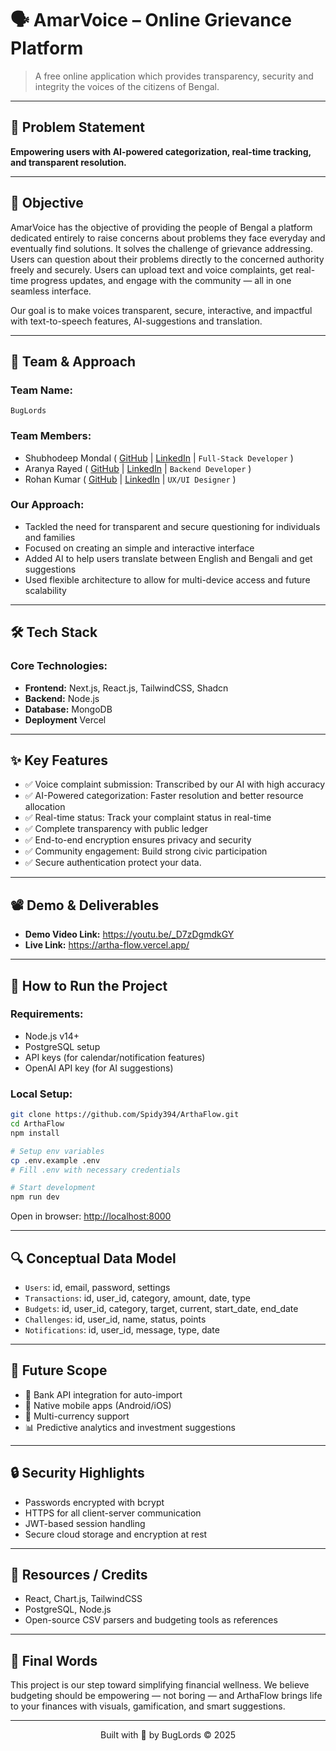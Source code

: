 # 🗣 AmarVoice – Online Grievance Platform

> A free online application which provides transparency, security and integrity the voices of the citizens of Bengal.

---

## 📌 Problem Statement

**Empowering users with AI-powered categorization, real-time tracking, and transparent resolution.**

---

## 🎯 Objective

AmarVoice has the objective of providing the people of Bengal a platform dedicated entirely to raise concerns about problems they face everyday and eventually find solutions. It solves the challenge of grievance addressing. Users can question about their problems directly to the concerned authority freely and securely. Users can upload text and voice complaints, get real-time progress updates, and engage with the community — all in one seamless interface.

Our goal is to make voices transparent, secure, interactive, and impactful with text-to-speech features, AI-suggestions and translation.

---

## 🧠 Team & Approach

### Team Name:
`BugLords`

### Team Members:  
- Shubhodeep Mondal ( [GitHub](https://github.com/Spidy394) | [LinkedIn](https://www.linkedin.com/in/shubho-deep) | `Full-Stack Developer` )  
- Aranya Rayed ( [GitHub](https://github.com/Abotishere) | [LinkedIn](https://www.linkedin.com/in/aranya-rayed-990671315/) | `Backend Developer` )  
- Rohan Kumar ( [GitHub](https://github.com/rohan911438) | [LinkedIn](https://www.linkedin.com/in/rohan-kumar-1a60b7314/) | `UX/UI Designer` )

### Our Approach:
- Tackled the need for transparent and secure questioning for individuals and families
- Focused on creating an simple and interactive interface
- Added AI to help users translate between English and Bengali and get suggestions
- Used flexible architecture to allow for multi-device access and future scalability

---

## 🛠️ Tech Stack

### Core Technologies:
- **Frontend:** Next.js, React.js, TailwindCSS, Shadcn
- **Backend:** Node.js
- **Database:** MongoDB
- **Deployment** Vercel
---

## ✨ Key Features

- ✅ Voice complaint submission: Transcribed by our AI with high accuracy
- ✅ AI-Powered categorization: Faster resolution and better resource allocation
- ✅ Real-time status: Track your complaint status in real-time
- ✅ Complete transparency with public ledger  
- ✅ End-to-end encryption ensures privacy and security
- ✅ Community engagement: Build strong civic participation
- ✅ Secure authentication protect your data.

---

## 📽️ Demo & Deliverables

- **Demo Video Link:** https://youtu.be/_D7zDgmdkGY  
- **Live Link:** https://artha-flow.vercel.app/  

---

## 🧪 How to Run the Project

### Requirements:
- Node.js v14+  
- PostgreSQL setup  
- API keys (for calendar/notification features)
- OpenAI API key (for AI suggestions)

### Local Setup:
```bash
git clone https://github.com/Spidy394/ArthaFlow.git
cd ArthaFlow
npm install

# Setup env variables
cp .env.example .env
# Fill .env with necessary credentials

# Start development
npm run dev
```

Open in browser: [http://localhost:8000](http://localhost:8000)

---


## 🔍 Conceptual Data Model

- `Users`: id, email, password, settings  
- `Transactions`: id, user_id, category, amount, date, type  
- `Budgets`: id, user_id, category, target, current, start_date, end_date  
- `Challenges`: id, user_id, name, status, points  
- `Notifications`: id, user_id, message, type, date  

---

## 🧬 Future Scope

- 🔗 Bank API integration for auto-import  
- 📱 Native mobile apps (Android/iOS)  
- 💱 Multi-currency support  
- 📊 Predictive analytics and investment suggestions  

---

## 🔒 Security Highlights

- Passwords encrypted with bcrypt  
- HTTPS for all client-server communication  
- JWT-based session handling  
- Secure cloud storage and encryption at rest  

---

## 📎 Resources / Credits

- React, Chart.js, TailwindCSS  
- PostgreSQL, Node.js  
- Open-source CSV parsers and budgeting tools as references

---

## 🏁 Final Words

This project is our step toward simplifying financial wellness. We believe budgeting should be empowering — not boring — and ArthaFlow brings life to your finances with visuals, gamification, and smart suggestions.

---

<p align="center">
  Built with 💙 by BugLords ©️ 2025
</p>